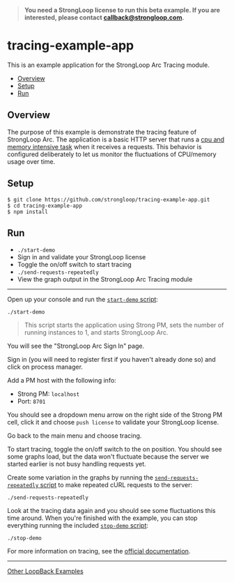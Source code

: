 >**You need a StrongLoop license to run this beta example. If you are
interested, please contact callback@strongloop.com.**

# tracing-example-app

This is an example application for the StrongLoop Arc Tracing module.

- [Overview](#overview)
- [Setup](#setup)
- [Run](#run)

## Overview

The purpose of this example is demonstrate the tracing feature of StrongLoop
Arc. The application is a basic HTTP server that runs a [cpu and memory
intensive task](index.js#L10-L17) when it receives a requests. This behavior is
configured deliberately to let us monitor the fluctuations of CPU/memory usage
over time.

## Setup

```
$ git clone https://github.com/strongloop/tracing-example-app.git
$ cd tracing-example-app
$ npm install
```

## Run

- `./start-demo`
- Sign in and validate your StrongLoop license
- Toggle the on/off switch to start tracing
- `./send-requests-repeatedly`
- View the graph output in the StrongLoop Arc Tracing module

---

Open up your console and run the [`start-demo` script](start-demo):

```
./start-demo
```

> This script starts the application using Strong PM, sets the number of running
instances to 1, and starts StrongLoop Arc.

You will see the "StrongLoop Arc Sign In" page.

Sign in (you will need to register first if you haven't already done so) and
click on process manager.

Add a PM host with the following info:

- Strong PM: `localhost`
- Port: `8701`

You should see a dropdown menu arrow on the right side of the Strong PM cell,
click it and choose `push license` to validate your StrongLoop license.

Go back to the main menu and choose tracing.

To start tracing, toggle the on/off switch to the on position. You should see
some graphs load, but the data won't fluctuate because the server we started
earlier is not busy handling requests yet.

Create some variation in the graphs by running the [`send-requests-repeatedly`
script](send-requests-repeatedly) to make repeated cURL requests to the server:

```
./send-requests-repeatedly
```

Look at the tracing data again and you should see some fluctuations this time
around. When you're finished with the example, you can stop everything running
the included [`stop-demo` script](stop-demo):

```
./stop-demo
```

For more information on tracing, see the [official documentation](http://docs.strongloop.com/display/SLC/Tracing).

---

[Other LoopBack Examples](https://github.com/strongloop/loopback-example)
